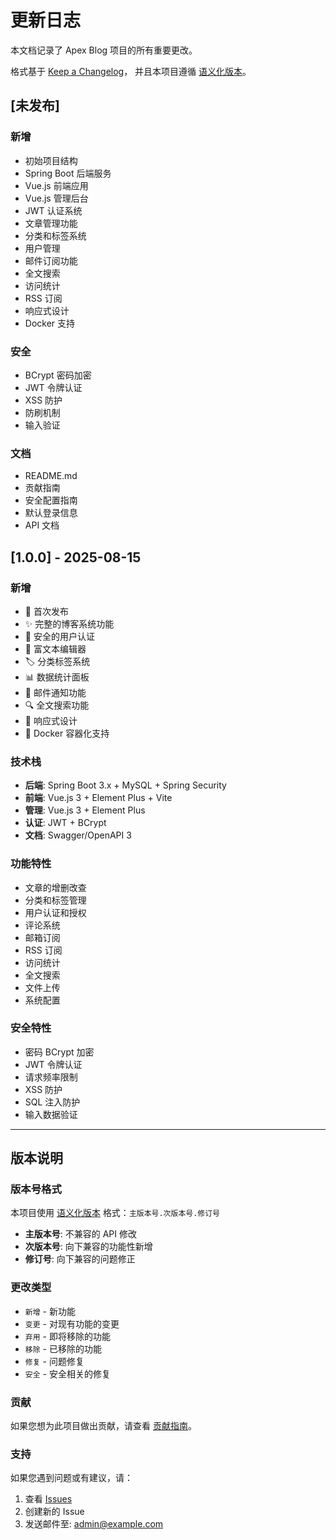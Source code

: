 # 更新日志

本文档记录了 Apex Blog 项目的所有重要更改。

格式基于 [Keep a Changelog](https://keepachangelog.com/zh-CN/1.0.0/)，
并且本项目遵循 [语义化版本](https://semver.org/lang/zh-CN/)。

## [未发布]

### 新增
- 初始项目结构
- Spring Boot 后端服务
- Vue.js 前端应用
- Vue.js 管理后台
- JWT 认证系统
- 文章管理功能
- 分类和标签系统
- 用户管理
- 邮件订阅功能
- 全文搜索
- 访问统计
- RSS 订阅
- 响应式设计
- Docker 支持

### 安全
- BCrypt 密码加密
- JWT 令牌认证
- XSS 防护
- 防刷机制
- 输入验证

### 文档
- README.md
- 贡献指南
- 安全配置指南
- 默认登录信息
- API 文档

## [1.0.0] - 2025-08-15

### 新增
- 🎉 首次发布
- ✨ 完整的博客系统功能
- 🔐 安全的用户认证
- 📝 富文本编辑器
- 🏷️ 分类标签系统
- 📊 数据统计面板
- 📧 邮件通知功能
- 🔍 全文搜索功能
- 📱 响应式设计
- 🐳 Docker 容器化支持

### 技术栈
- **后端**: Spring Boot 3.x + MySQL + Spring Security
- **前端**: Vue.js 3 + Element Plus + Vite
- **管理**: Vue.js 3 + Element Plus
- **认证**: JWT + BCrypt
- **文档**: Swagger/OpenAPI 3

### 功能特性
- 文章的增删改查
- 分类和标签管理
- 用户认证和授权
- 评论系统
- 邮箱订阅
- RSS 订阅
- 访问统计
- 全文搜索
- 文件上传
- 系统配置

### 安全特性
- 密码 BCrypt 加密
- JWT 令牌认证
- 请求频率限制
- XSS 防护
- SQL 注入防护
- 输入数据验证

---

## 版本说明

### 版本号格式
本项目使用 [语义化版本](https://semver.org/lang/zh-CN/) 格式：`主版本号.次版本号.修订号`

- **主版本号**: 不兼容的 API 修改
- **次版本号**: 向下兼容的功能性新增
- **修订号**: 向下兼容的问题修正

### 更改类型
- `新增` - 新功能
- `变更` - 对现有功能的变更
- `弃用` - 即将移除的功能
- `移除` - 已移除的功能
- `修复` - 问题修复
- `安全` - 安全相关的修复

### 贡献
如果您想为此项目做出贡献，请查看 [贡献指南](CONTRIBUTING.md)。

### 支持
如果您遇到问题或有建议，请：
1. 查看 [Issues](https://github.com/08820048/apex/issues)
2. 创建新的 Issue
3. 发送邮件至: admin@example.com
